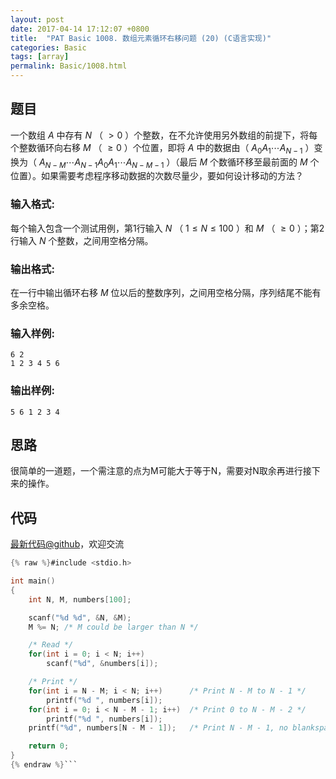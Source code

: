 ```yaml
---
layout: post
date: 2017-04-14 17:12:07 +0800
title:  "PAT Basic 1008. 数组元素循环右移问题 (20) (C语言实现)"
categories: Basic
tags: [array]
permalink: Basic/1008.html
---
```


## 题目

一个数组 $A$ 中存有 $N$ （ $>0$ ）个整数，在不允许使用另外数组的前提下，将每个整数循环向右移 $M$ （ $\ge 0$ ）个位置，即将
$A$ 中的数据由（ $A_0 A_1 \cdots A_{N-1}$ ）变换为（ $A_{N-M} \cdots A_{N-1} A_0 A_1
\cdots A_{N-M-1}$ ）（最后 $M$ 个数循环移至最前面的 $M$ 个位置）。如果需要考虑程序移动数据的次数尽量少，要如何设计移动的方法？

### 输入格式:

每个输入包含一个测试用例，第1行输入 $N$ （ $1\le N \le 100$ ）和 $M$ （ $\ge 0$ ）；第2行输入 $N$
个整数，之间用空格分隔。

### 输出格式:

在一行中输出循环右移 $M$ 位以后的整数序列，之间用空格分隔，序列结尾不能有多余空格。

### 输入样例:

    
    
    6 2
    1 2 3 4 5 6
    

### 输出样例:

    
    
    5 6 1 2 3 4
    



## 思路


很简单的一道题，一个需注意的点为M可能大于等于N，需要对N取余再进行接下来的操作。

## 代码

[最新代码@github](https://github.com/OliverLew/PAT/blob/master/PATBasic/1008.c)，欢迎交流
```c
{% raw %}#include <stdio.h>

int main()
{
    int N, M, numbers[100];

    scanf("%d %d", &N, &M);
    M %= N; /* M could be larger than N */

    /* Read */
    for(int i = 0; i < N; i++)
        scanf("%d", &numbers[i]);

    /* Print */
    for(int i = N - M; i < N; i++)      /* Print N - M to N - 1 */
        printf("%d ", numbers[i]);
    for(int i = 0; i < N - M - 1; i++)  /* Print 0 to N - M - 2 */
        printf("%d ", numbers[i]);
    printf("%d", numbers[N - M - 1]);   /* Print N - M - 1, no blankspace */

    return 0;
}
{% endraw %}```